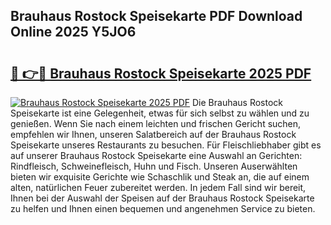 ## Brauhaus Rostock Speisekarte PDF Download Online 2025 Y5JO6

# <h2><a href="http://gca7w6.nevu.top/?p=Brauhaus+Rostock+Speisekarte">🔗 👉🔴 Brauhaus Rostock Speisekarte 2025 PDF</a></h2>

[![Brauhaus Rostock Speisekarte 2025 PDF](https://i.imgur.com/dBaPXMq.png)](http://gca7w6.nevu.top/?p=Brauhaus+Rostock+Speisekarte)
Die Brauhaus Rostock Speisekarte ist eine Gelegenheit, etwas für sich selbst zu wählen und zu genießen. Wenn Sie nach einem leichten und frischen Gericht suchen, empfehlen wir Ihnen, unseren Salatbereich auf der Brauhaus Rostock Speisekarte unseres Restaurants zu besuchen. Für Fleischliebhaber gibt es auf unserer Brauhaus Rostock Speisekarte eine Auswahl an Gerichten: Rindfleisch, Schweinefleisch, Huhn und Fisch. Unseren Auserwählten bieten wir exquisite Gerichte wie Schaschlik und Steak an, die auf einem alten, natürlichen Feuer zubereitet werden. In jedem Fall sind wir bereit, Ihnen bei der Auswahl der Speisen auf der Brauhaus Rostock Speisekarte zu helfen und Ihnen einen bequemen und angenehmen Service zu bieten.
